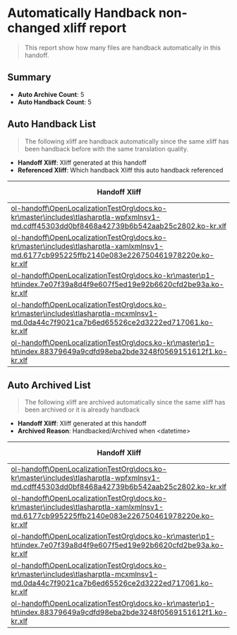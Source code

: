 # Automatically Handback non-changed xliff report
> This report show how many files are handback automatically in this handoff.

## Summary
* **Auto Archive Count**: 5
* **Auto Handback Count**: 5

## Auto Handback List
> The following xliff are handback automatically since the same xliff has been handback before with the same translation quality.

* **Handoff Xliff**: Xliff generated at this handoff
* **Referenced Xliff**: Which handback Xliff this auto handback referenced

| Handoff Xliff | Referenced Xliff | 
| --- | --- | 
| [ol-handoff\OpenLocalizationTestOrg\docs.ko-kr\master\includes\tlasharptla-wpfxmlnsv1-md.cdff45303dd0bf8468a42739b6b542aab25c2802.ko-kr.xlf](https://github.com/OpenLocalizationTestOrg/docs.handoff/blob/1b4615a3b3ada3b0d7fd83e04c70e869e935ffd2/ol-handoff/OpenLocalizationTestOrg/docs.ko-kr/master/includes/tlasharptla-wpfxmlnsv1-md.cdff45303dd0bf8468a42739b6b542aab25c2802.ko-kr.xlf) | **Empty Handoff File** | 
| [ol-handoff\OpenLocalizationTestOrg\docs.ko-kr\master\includes\tlasharptla-xamlxmlnsv1-md.6177cb995225ffb2140e083e226750461978220e.ko-kr.xlf](https://github.com/OpenLocalizationTestOrg/docs.handoff/blob/1b4615a3b3ada3b0d7fd83e04c70e869e935ffd2/ol-handoff/OpenLocalizationTestOrg/docs.ko-kr/master/includes/tlasharptla-xamlxmlnsv1-md.6177cb995225ffb2140e083e226750461978220e.ko-kr.xlf) | **Empty Handoff File** | 
| [ol-handoff\OpenLocalizationTestOrg\docs.ko-kr\master\p1-ht\index.7e07f39a8d4f9e607f5ed19e92b6620cfd2be93a.ko-kr.xlf](https://github.com/OpenLocalizationTestOrg/docs.handoff/blob/1b4615a3b3ada3b0d7fd83e04c70e869e935ffd2/ol-handoff/OpenLocalizationTestOrg/docs.ko-kr/master/p1-ht/index.7e07f39a8d4f9e607f5ed19e92b6620cfd2be93a.ko-kr.xlf) | **Empty Handoff File** | 
| [ol-handoff\OpenLocalizationTestOrg\docs.ko-kr\master\includes\tlasharptla-mcxmlnsv1-md.0da44c7f9021ca7b6ed65526ce2d3222ed717061.ko-kr.xlf](https://github.com/OpenLocalizationTestOrg/docs.handoff/blob/1b4615a3b3ada3b0d7fd83e04c70e869e935ffd2/ol-handoff/OpenLocalizationTestOrg/docs.ko-kr/master/includes/tlasharptla-mcxmlnsv1-md.0da44c7f9021ca7b6ed65526ce2d3222ed717061.ko-kr.xlf) | **Empty Handoff File** | 
| [ol-handoff\OpenLocalizationTestOrg\docs.ko-kr\master\p1-ht\index.88379649a9cdfd98eba2bde3248f0569151612f1.ko-kr.xlf](https://github.com/OpenLocalizationTestOrg/docs.handoff/blob/1b4615a3b3ada3b0d7fd83e04c70e869e935ffd2/ol-handoff/OpenLocalizationTestOrg/docs.ko-kr/master/p1-ht/index.88379649a9cdfd98eba2bde3248f0569151612f1.ko-kr.xlf) | **Empty Handoff File** | 

## Auto Archived List
> The following xliff are archived automatically since the same xliff has been archived or it is already handback

* **Handoff Xliff**: Xliff generated at this handoff
* **Archived Reason**: Handbacked/Archived when &lt;datetime&gt;

| Handoff Xliff | Archived Reason | 
| --- | --- | 
| [ol-handoff\OpenLocalizationTestOrg\docs.ko-kr\master\includes\tlasharptla-wpfxmlnsv1-md.cdff45303dd0bf8468a42739b6b542aab25c2802.ko-kr.xlf](https://github.com/OpenLocalizationTestOrg/docs.handoff/blob/1b4615a3b3ada3b0d7fd83e04c70e869e935ffd2/ol-handoff/OpenLocalizationTestOrg/docs.ko-kr/master/includes/tlasharptla-wpfxmlnsv1-md.cdff45303dd0bf8468a42739b6b542aab25c2802.ko-kr.xlf) | Handbacked | 
| [ol-handoff\OpenLocalizationTestOrg\docs.ko-kr\master\includes\tlasharptla-xamlxmlnsv1-md.6177cb995225ffb2140e083e226750461978220e.ko-kr.xlf](https://github.com/OpenLocalizationTestOrg/docs.handoff/blob/1b4615a3b3ada3b0d7fd83e04c70e869e935ffd2/ol-handoff/OpenLocalizationTestOrg/docs.ko-kr/master/includes/tlasharptla-xamlxmlnsv1-md.6177cb995225ffb2140e083e226750461978220e.ko-kr.xlf) | Handbacked | 
| [ol-handoff\OpenLocalizationTestOrg\docs.ko-kr\master\p1-ht\index.7e07f39a8d4f9e607f5ed19e92b6620cfd2be93a.ko-kr.xlf](https://github.com/OpenLocalizationTestOrg/docs.handoff/blob/1b4615a3b3ada3b0d7fd83e04c70e869e935ffd2/ol-handoff/OpenLocalizationTestOrg/docs.ko-kr/master/p1-ht/index.7e07f39a8d4f9e607f5ed19e92b6620cfd2be93a.ko-kr.xlf) | Handbacked | 
| [ol-handoff\OpenLocalizationTestOrg\docs.ko-kr\master\includes\tlasharptla-mcxmlnsv1-md.0da44c7f9021ca7b6ed65526ce2d3222ed717061.ko-kr.xlf](https://github.com/OpenLocalizationTestOrg/docs.handoff/blob/1b4615a3b3ada3b0d7fd83e04c70e869e935ffd2/ol-handoff/OpenLocalizationTestOrg/docs.ko-kr/master/includes/tlasharptla-mcxmlnsv1-md.0da44c7f9021ca7b6ed65526ce2d3222ed717061.ko-kr.xlf) | Handbacked | 
| [ol-handoff\OpenLocalizationTestOrg\docs.ko-kr\master\p1-ht\index.88379649a9cdfd98eba2bde3248f0569151612f1.ko-kr.xlf](https://github.com/OpenLocalizationTestOrg/docs.handoff/blob/1b4615a3b3ada3b0d7fd83e04c70e869e935ffd2/ol-handoff/OpenLocalizationTestOrg/docs.ko-kr/master/p1-ht/index.88379649a9cdfd98eba2bde3248f0569151612f1.ko-kr.xlf) | Handbacked | 

